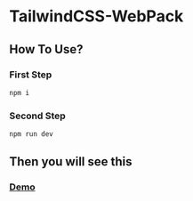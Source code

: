 # TailwindCSS-WebPack 

## How To Use?

### First Step

```sh
npm i 
```
### Second Step 

```sh
npm run dev
```
## Then you will see this

### [Demo](https://cofcat456.github.io/tailwindcss-start-project/)
